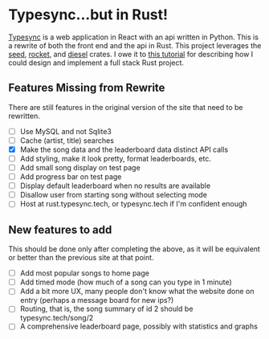 # Typesync...but in Rust!

[Typesync](http://typesync.tech) is a web application in React with an api written in Python.  This is a rewrite of both the front end and the api in Rust.  This project leverages the [seed](), [rocket](), and [diesel]() crates.  I owe it to [this tutorial](https://erwabook.com/intro/index.html) for describing how I could design and implement a full stack Rust project.

## Features Missing from Rewrite

There are still features in the original version of the site that need to be rewritten.

- [ ] Use MySQL and not Sqlite3
- [ ] Cache (artist, title) searches
- [x] Make the song data and the leaderboard data distinct API calls
- [ ] Add styling, make it look pretty, format leaderboards, etc.
- [ ] Add small song display on test page
- [ ] Add progress bar on test page
- [ ] Display default leaderboard when no results are available
- [ ] Disallow user from starting song without selecting mode
- [ ] Host at rust.typesync.tech, or typesync.tech if I'm confident enough

## New features to add

This should be done only after completing the above, as it will be equivalent or better than the previous site at that point.

- [ ] Add most popular songs to home page
- [ ] Add timed mode (how much of a song can you type in 1 minute)
- [ ] Add a bit more UX, many people don't know what the website done on entry (perhaps a message board for new ips?)
- [ ] Routing, that is, the song summary of id 2 should be typesync.tech/song/2
- [ ] A comprehensive leaderboard page, possibly with statistics and graphs
